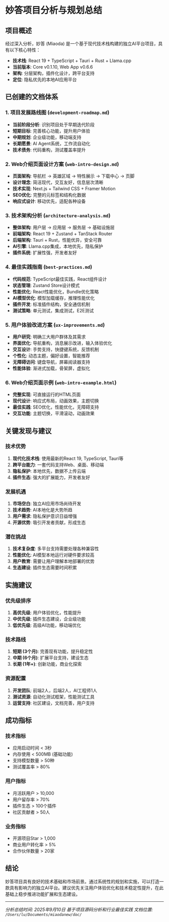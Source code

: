 # 妙答项目分析与规划总结

## 项目概述

经过深入分析，妙答 (Miaoda) 是一个基于现代技术栈构建的独立AI平台项目，具有以下核心特性：

- **技术栈**: React 19 + TypeScript + Tauri + Rust + Llama.cpp
- **当前版本**: Core v0.1.10, Web App v0.6.6
- **架构**: 分层架构，插件化设计，跨平台支持
- **定位**: 隐私优先的本地AI应用平台

## 已创建的文档体系

### 1. 项目发展路线图 (`development-roadmap.md`)
- **当前阶段分析**: 识别项目处于早期迭代阶段
- **短期目标**: 完善核心功能，提升用户体验
- **中期规划**: 企业级功能，移动端支持
- **长期愿景**: AI Agent系统，工作流自动化
- **技术债务**: 代码重构，测试覆盖率提升

### 2. Web介绍页面设计方案 (`web-intro-design.md`)
- **页面架构**: 导航栏 → 英雄区域 → 特性展示 → 下载中心 → 页脚
- **设计理念**: 简洁现代，交互友好，信息层次清晰
- **技术实现**: Next.js + Tailwind CSS + Framer Motion
- **SEO优化**: 完整的元标签和结构化数据
- **响应式设计**: 移动优先，适配各种设备

### 3. 技术架构分析 (`architecture-analysis.md`)
- **整体架构**: 用户层 → 应用层 → 服务层 → 基础设施层
- **前端架构**: React 19 + Zustand + TanStack Router
- **后端架构**: Tauri + Rust，性能优异，安全可靠
- **AI引擎**: Llama.cpp集成，本地优先，隐私保护
- **插件系统**: 扩展性强，开发者友好

### 4. 最佳实践指南 (`best-practices.md`)
- **代码规范**: TypeScript最佳实践，React组件设计
- **状态管理**: Zustand Store设计模式
- **性能优化**: React性能优化，Bundle优化策略
- **AI模型优化**: 模型加载缓存，推理性能优化
- **插件开发**: 标准插件结构，安全通信机制
- **测试策略**: 单元测试，集成测试，E2E测试

### 5. 用户体验改进方案 (`ux-improvements.md`)
- **用户研究**: 明确三大用户群体及其需求
- **界面优化**: 导航重构，消息展示改进，输入体验优化
- **交互设计**: 手势支持，快捷键系统，反馈机制
- **个性化**: 动态主题，偏好设置，智能推荐
- **无障碍访问**: 键盘导航，屏幕阅读器支持
- **性能体验**: 渐进式加载，骨架屏，虚拟化

### 6. Web介绍页面示例 (`web-intro-example.html`)
- **完整实现**: 可直接运行的HTML页面
- **现代设计**: 响应式布局，动画效果，主题切换
- **最佳实践**: SEO优化，性能优化，无障碍支持
- **交互功能**: 主题切换，平滑滚动，动画效果

## 关键发现与建议

### 技术优势
1. **现代化技术栈**: 使用最新的React 19, TypeScript, Tauri等
2. **跨平台能力**: 一套代码支持Web、桌面、移动端
3. **隐私保护**: 本地优先，数据不上传云端
4. **插件生态**: 强大的扩展能力，开发者友好

### 发展机遇
1. **市场空白**: 独立AI应用市场尚待开发
2. **技术趋势**: AI本地化是大势所趋
3. **用户需求**: 隐私保护意识日益增强
4. **开源优势**: 吸引开发者贡献，形成生态

### 潜在挑战
1. **技术复杂度**: 多平台支持需要处理各种兼容性
2. **性能优化**: AI模型本地运行对硬件要求较高
3. **用户教育**: 需要让用户理解本地部署的优势
4. **生态建设**: 插件生态需要时间积累

## 实施建议

### 优先级排序
1. **高优先级**: 用户体验优化，性能提升
2. **中优先级**: 插件生态建设，企业级功能
3. **低优先级**: 高级AI功能，移动端优化

### 技术路线
1. **短期 (3个月)**: 完善现有功能，提升稳定性
2. **中期 (6个月)**: 扩展平台支持，建设生态
3. **长期 (1年+)**: 创新功能，商业化探索

### 资源配置
1. **开发团队**: 前端2人，后端2人，AI工程师1人
2. **测试资源**: 自动化测试框架，性能测试工具
3. **运营支持**: 社区建设，文档完善，用户支持

## 成功指标

### 技术指标
- 应用启动时间 < 3秒
- 内存使用 < 500MB (基础功能)
- 支持模型数量 > 50种
- 测试覆盖率 > 80%

### 用户指标
- 月活跃用户 > 10,000
- 用户留存率 > 70%
- 插件生态 > 100个插件
- 社区贡献者 > 50人

### 业务指标
- 开源项目Star > 1,000
- 商业用户转化率 > 5%
- 合作伙伴数量 > 20家

## 结论

妙答项目具有良好的技术基础和市场前景。通过系统性的规划和实施，可以打造一款具有影响力的独立AI平台。建议优先关注用户体验优化和技术稳定性提升，在此基础上稳步推进功能扩展和生态建设。

---

*分析总结时间: 2025年9月10日*
*基于项目源码分析和行业最佳实践*
*文档位置: `/Users/lu/Documents/miaodanew/doc/`*
